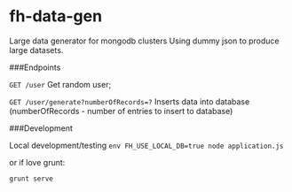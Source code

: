 # fh-data-gen
Large data generator for mongodb clusters
Using dummy json to produce large datasets.

###Endpoints

`GET /user`
Get random user;

`GET /user/generate?numberOfRecords=?`
Inserts data into database (numberOfRecords - number of entries to insert to database) 

###Development

Local development/testing
`env FH_USE_LOCAL_DB=true node application.js`

or if love grunt:

`grunt serve` 